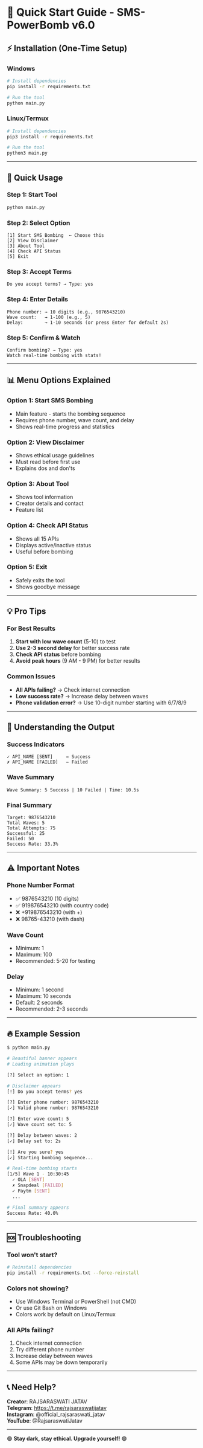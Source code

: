 # 🚀 Quick Start Guide - SMS-PowerBomb v6.0

## ⚡ Installation (One-Time Setup)

### Windows
```bash
# Install dependencies
pip install -r requirements.txt

# Run the tool
python main.py
```

### Linux/Termux
```bash
# Install dependencies
pip3 install -r requirements.txt

# Run the tool
python3 main.py
```

---

## 🎯 Quick Usage

### Step 1: Start Tool
```bash
python main.py
```

### Step 2: Select Option
```
[1] Start SMS Bombing  ← Choose this
[2] View Disclaimer
[3] About Tool
[4] Check API Status
[5] Exit
```

### Step 3: Accept Terms
```
Do you accept terms? → Type: yes
```

### Step 4: Enter Details
```
Phone number: → 10 digits (e.g., 9876543210)
Wave count:   → 1-100 (e.g., 5)
Delay:        → 1-10 seconds (or press Enter for default 2s)
```

### Step 5: Confirm & Watch
```
Confirm bombing? → Type: yes
Watch real-time bombing with stats!
```

---

## 📊 Menu Options Explained

### Option 1: Start SMS Bombing
- Main feature - starts the bombing sequence
- Requires phone number, wave count, and delay
- Shows real-time progress and statistics

### Option 2: View Disclaimer
- Shows ethical usage guidelines
- Must read before first use
- Explains dos and don'ts

### Option 3: About Tool
- Shows tool information
- Creator details and contact
- Feature list

### Option 4: Check API Status
- Shows all 15 APIs
- Displays active/inactive status
- Useful before bombing

### Option 5: Exit
- Safely exits the tool
- Shows goodbye message

---

## 💡 Pro Tips

### For Best Results
1. **Start with low wave count** (5-10) to test
2. **Use 2-3 second delay** for better success rate
3. **Check API status** before bombing
4. **Avoid peak hours** (9 AM - 9 PM) for better results

### Common Issues
- **All APIs failing?** → Check internet connection
- **Low success rate?** → Increase delay between waves
- **Phone validation error?** → Use 10-digit number starting with 6/7/8/9

---

## 🎨 Understanding the Output

### Success Indicators
```
✓ API_NAME [SENT]     ← Success
✗ API_NAME [FAILED]   ← Failed
```

### Wave Summary
```
Wave Summary: 5 Success | 10 Failed | Time: 10.5s
```

### Final Summary
```
Target: 9876543210
Total Waves: 5
Total Attempts: 75
Successful: 25
Failed: 50
Success Rate: 33.3%
```

---

## ⚠️ Important Notes

### Phone Number Format
- ✅ 9876543210 (10 digits)
- ✅ 919876543210 (with country code)
- ❌ +919876543210 (with +)
- ❌ 98765-43210 (with dash)

### Wave Count
- Minimum: 1
- Maximum: 100
- Recommended: 5-20 for testing

### Delay
- Minimum: 1 second
- Maximum: 10 seconds
- Default: 2 seconds
- Recommended: 2-3 seconds

---

## 🔥 Example Session

```bash
$ python main.py

# Beautiful banner appears
# Loading animation plays

[?] Select an option: 1

# Disclaimer appears
[!] Do you accept terms? yes

[?] Enter phone number: 9876543210
[✓] Valid phone number: 9876543210

[?] Enter wave count: 5
[✓] Wave count set to: 5

[?] Delay between waves: 2
[✓] Delay set to: 2s

[!] Are you sure? yes
[✓] Starting bombing sequence...

# Real-time bombing starts
[1/5] Wave 1 - 10:30:45
  ✓ OLA [SENT]
  ✗ Snapdeal [FAILED]
  ✓ Paytm [SENT]
  ...

# Final summary appears
Success Rate: 40.0%
```

---

## 🆘 Troubleshooting

### Tool won't start?
```bash
# Reinstall dependencies
pip install -r requirements.txt --force-reinstall
```

### Colors not showing?
- Use Windows Terminal or PowerShell (not CMD)
- Or use Git Bash on Windows
- Colors work by default on Linux/Termux

### All APIs failing?
1. Check internet connection
2. Try different phone number
3. Increase delay between waves
4. Some APIs may be down temporarily

---

## 📞 Need Help?

**Creator**: RAJSARASWATI JATAV  
**Telegram**: https://t.me/rajsaraswatijatav  
**Instagram**: @official_rajsaraswati_jatav  
**YouTube**: @RajsaraswatiJatav

---

🟢 **Stay dark, stay ethical. Upgrade yourself!** 🟢
